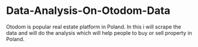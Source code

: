 # Data-Analysis-On-Otodom-Data
Otodom is popular real estate platform in Poland. In this i will scrape the data and will do the analysis which will help people to buy or sell property in Poland.
